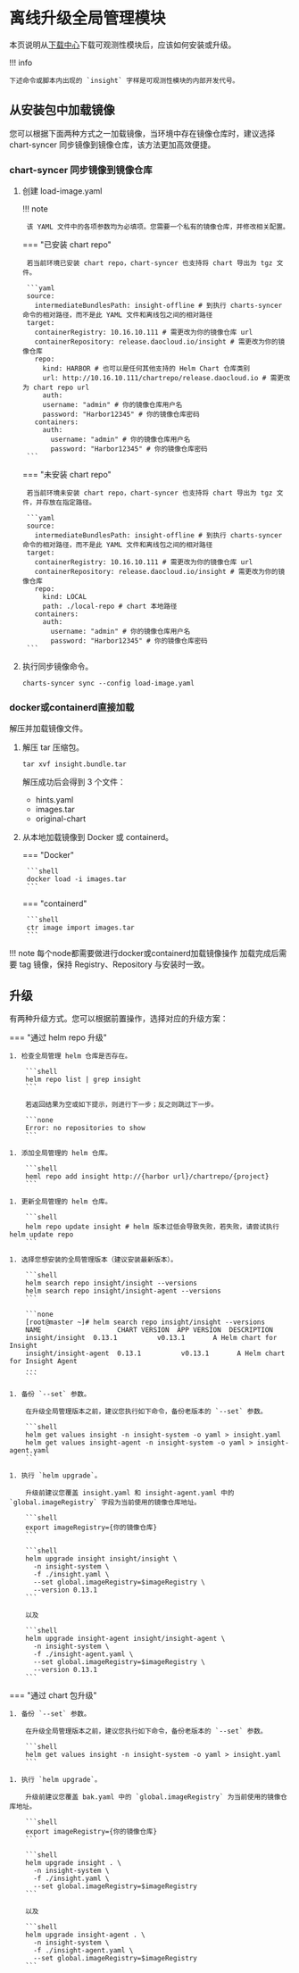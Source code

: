 # 离线升级全局管理模块

本页说明从[下载中心](../../download/dce5.md)下载可观测性模块后，应该如何安装或升级。

!!! info

    下述命令或脚本内出现的 `insight` 字样是可观测性模块的内部开发代号。

## 从安装包中加载镜像

您可以根据下面两种方式之一加载镜像，当环境中存在镜像仓库时，建议选择 chart-syncer 同步镜像到镜像仓库，该方法更加高效便捷。

### chart-syncer 同步镜像到镜像仓库

1. 创建 load-image.yaml

    !!! note  

        该 YAML 文件中的各项参数均为必填项。您需要一个私有的镜像仓库，并修改相关配置。

    === "已安装 chart repo"

        若当前环境已安装 chart repo，chart-syncer 也支持将 chart 导出为 tgz 文件。

        ```yaml
        source:
          intermediateBundlesPath: insight-offline # 到执行 charts-syncer 命令的相对路径，而不是此 YAML 文件和离线包之间的相对路径
        target:
          containerRegistry: 10.16.10.111 # 需更改为你的镜像仓库 url
          containerRepository: release.daocloud.io/insight # 需更改为你的镜像仓库
          repo:
            kind: HARBOR # 也可以是任何其他支持的 Helm Chart 仓库类别
            url: http://10.16.10.111/chartrepo/release.daocloud.io # 需更改为 chart repo url
            auth:
            username: "admin" # 你的镜像仓库用户名
            password: "Harbor12345" # 你的镜像仓库密码
          containers:
            auth:
              username: "admin" # 你的镜像仓库用户名
              password: "Harbor12345" # 你的镜像仓库密码
        ```

    === "未安装 chart repo"

        若当前环境未安装 chart repo，chart-syncer 也支持将 chart 导出为 tgz 文件，并存放在指定路径。

        ```yaml
        source:
          intermediateBundlesPath: insight-offline # 到执行 charts-syncer 命令的相对路径，而不是此 YAML 文件和离线包之间的相对路径
        target:
          containerRegistry: 10.16.10.111 # 需更改为你的镜像仓库 url
          containerRepository: release.daocloud.io/insight # 需更改为你的镜像仓库
          repo:
            kind: LOCAL
            path: ./local-repo # chart 本地路径
          containers:
            auth:
              username: "admin" # 你的镜像仓库用户名
              password: "Harbor12345" # 你的镜像仓库密码
        ```

1. 执行同步镜像命令。

    ```shell
    charts-syncer sync --config load-image.yaml
    ```

### docker或containerd直接加载

解压并加载镜像文件。

1. 解压 tar 压缩包。

    ```shell
    tar xvf insight.bundle.tar
    ```

    解压成功后会得到 3 个文件：

    - hints.yaml
    - images.tar
    - original-chart

2. 从本地加载镜像到 Docker 或 containerd。

    === "Docker"

        ```shell
        docker load -i images.tar
        ```

    === "containerd"

        ```shell
        ctr image import images.tar
        ```

!!! note
    每个node都需要做进行docker或containerd加载镜像操作
    加载完成后需要 tag 镜像，保持 Registry、Repository 与安装时一致。

## 升级

有两种升级方式。您可以根据前置操作，选择对应的升级方案：

=== "通过 helm repo 升级"

    1. 检查全局管理 helm 仓库是否存在。

        ```shell
        helm repo list | grep insight
        ```

        若返回结果为空或如下提示，则进行下一步；反之则跳过下一步。

        ```none
        Error: no repositories to show
        ```

    1. 添加全局管理的 helm 仓库。

        ```shell
        heml repo add insight http://{harbor url}/chartrepo/{project}
        ```

    1. 更新全局管理的 helm 仓库。

        ```shell
        helm repo update insight # helm 版本过低会导致失败，若失败，请尝试执行 helm update repo
        ```

    1. 选择您想安装的全局管理版本（建议安装最新版本）。

        ```shell
        helm search repo insight/insight --versions
        helm search repo insight/insight-agent --versions
        ```

        ```none
        [root@master ~]# helm search repo insight/insight --versions
        NAME                   CHART VERSION  APP VERSION  DESCRIPTION
        insight/insight  0.13.1          v0.13.1       A Helm chart for Insight
        insight/insight-agent  0.13.1          v0.13.1       A Helm chart for Insight Agent
        ...
        ```

    1. 备份 `--set` 参数。

        在升级全局管理版本之前，建议您执行如下命令，备份老版本的 `--set` 参数。

        ```shell
        helm get values insight -n insight-system -o yaml > insight.yaml
        helm get values insight-agent -n insight-system -o yaml > insight-agent.yaml
        ```

    1. 执行 `helm upgrade`。

        升级前建议您覆盖 insight.yaml 和 insight-agent.yaml 中的 `global.imageRegistry` 字段为当前使用的镜像仓库地址。

        ```shell
        export imageRegistry={你的镜像仓库}
        ```

        ```shell
        helm upgrade insight insight/insight \
          -n insight-system \
          -f ./insight.yaml \
          --set global.imageRegistry=$imageRegistry \
          --version 0.13.1
        ```

        以及

        ```shell
        helm upgrade insight-agent insight/insight-agent \
          -n insight-system \
          -f ./insight-agent.yaml \
          --set global.imageRegistry=$imageRegistry \
          --version 0.13.1
        ```


=== "通过 chart 包升级"

    1. 备份 `--set` 参数。

        在升级全局管理版本之前，建议您执行如下命令，备份老版本的 `--set` 参数。

        ```shell
        helm get values insight -n insight-system -o yaml > insight.yaml
        ```

    1. 执行 `helm upgrade`。

        升级前建议您覆盖 bak.yaml 中的 `global.imageRegistry` 为当前使用的镜像仓库地址。

        ```shell
        export imageRegistry={你的镜像仓库}
        ```

        ```shell
        helm upgrade insight . \
          -n insight-system \
          -f ./insight.yaml \
          --set global.imageRegistry=$imageRegistry
        ```

        以及

        ```shell
        helm upgrade insight-agent . \
          -n insight-system \
          -f ./insight-agent.yaml \
          --set global.imageRegistry=$imageRegistry
        ```
